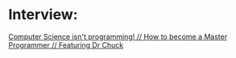 # Interview:
[Computer Science isn't programming! // How to become a Master Programmer // Featuring Dr Chuck](https://youtu.be/z3o6yEzcnLc)
